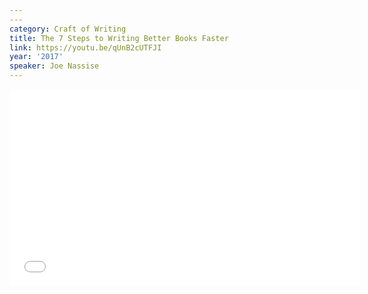 ```yaml
---
---
category: Craft of Writing
title: The 7 Steps to Writing Better Books Faster
link: https://youtu.be/qUnB2cUTFJI
year: '2017'
speaker: Joe Nassise
---
```

<iframe width="560" height="315" src="{{ page.link }}" frameborder="0" allowfullscreen></iframe>
